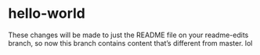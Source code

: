 # hello-world



These changes will be made to just the README file on your readme-edits branch, so now this branch contains content that’s different from master.
lol
